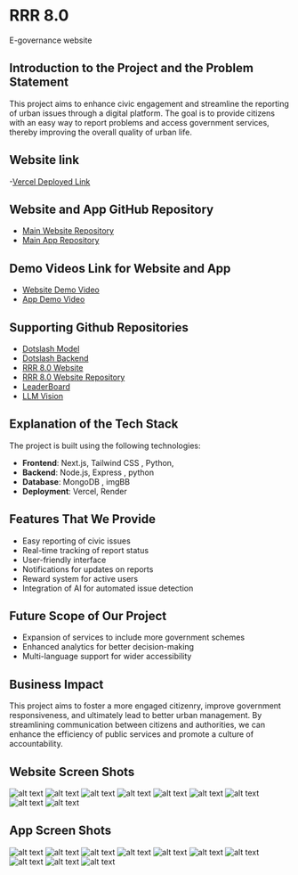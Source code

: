 # RRR 8.0
E-governance website

## Introduction to the Project and the Problem Statement
This project aims to enhance civic engagement and streamline the reporting of urban issues through a digital platform. The goal is to provide citizens with an easy way to report problems and access government services, thereby improving the overall quality of urban life.

## Website link 
-[Vercel Deployed Link](https://rrr-8-0-website.vercel.app/)

## Website and App GitHub Repository
- [Main Website Repository](https://github.com/Rushi-Sh/Dotslash_Model.git)
- [Main App Repository](https://github.com/Rushi-Sh/Dotslash_backend.git)

## Demo Videos Link for Website and App
- [Website Demo Video](https://rrr-8-0-website.vercel.app/)
- [App Demo Video](https://www.youtube.com/watch?v=GWskDUUN1qI&feature=youtu.be)

## Supporting Github Repositories 
- [Dotslash Model](https://github.com/Rushi-Sh/Dotslash_Model.git)
- [Dotslash Backend](https://github.com/Rushi-Sh/Dotslash_backend.git)
- [RRR 8.0 Website](https://rrr-8-0-website.vercel.app/)
- [RRR 8.0 Website Repository](https://github.com/rajatjoe/RRR-8.0-website-)
- [LeaderBoard](https://github.com/Rishika0812/LeaderBoard)
- [LLM Vision](https://github.com/Rushi-Sh/LLM_Vision.git)

## Explanation of the Tech Stack
The project is built using the following technologies:
- **Frontend**: Next.js, Tailwind CSS , Python, 
- **Backend**: Node.js, Express , python  
- **Database**: MongoDB , imgBB
- **Deployment**: Vercel, Render 

## Features That We Provide
- Easy reporting of civic issues
- Real-time tracking of report status
- User-friendly interface
- Notifications for updates on reports
- Reward system for active users
- Integration of AI for automated issue detection 

## Future Scope of Our Project

- Expansion of services to include more government schemes
- Enhanced analytics for better decision-making
- Multi-language support for wider accessibility

## Business Impact
This project aims to foster a more engaged citizenry, improve government responsiveness, and ultimately lead to better urban management. By streamlining communication between citizens and authorities, we can enhance the efficiency of public services and promote a culture of accountability.

## Website Screen Shots 

![alt text](readme/image.png)
![alt text](readme/image-1.png)
![alt text](readme/image-2.png)
![alt text](readme/image-3.png)
![alt text](readme/image-4.png)
![alt text](readme/image-5.png)
![alt text](readme/image-6.png)
![alt text](readme/image-7.png)
![alt text](readme/image-8.png)

## App Screen Shots
![alt text](readme/home.png)
![alt text](readme/camera.png)
![alt text](readme/complainType.png)
![alt text](readme/description.png)
![alt text](readme/location.png)
![alt text](readme/submit.png)
![alt text](readme/leaderboard.png)
![alt text](readme/Navbar.png)
![alt text](readme/city_insights.png)
![alt text](readme/weatherinfo.png)
